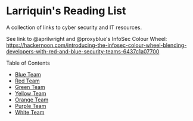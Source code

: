 # Larriquin's Reading List
A collection of links to cyber security and IT resources. 

See link to @aprilwright and @proxyblue's InfoSec Colour Wheel: https://hackernoon.com/introducing-the-infosec-colour-wheel-blending-developers-with-red-and-blue-security-teams-6437c1a07700

Table of Contents
- [Blue Team](blue-team.md)
- [Red Team](red-team.md)
- [Green Team](green-team.md)
- [Yellow Team](yellow-team.md)
- [Orange Team](orange-team.md)
- [Purple Team](purple-team.md)
- [White Team](white-team.md)
